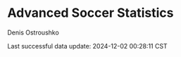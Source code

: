 # Advanced Soccer Statistics
Denis Ostroushko

<!-- gfm -->

Last successful data update: 2024-12-02 00:28:11 CST
